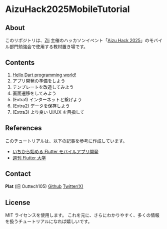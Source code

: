 # AizuHack2025MobileTutorial

## About

このリポジトリは、[Zli](https://zli.works) 主催のハッカソンイベント「[Aizu Hack 2025](https://2025.aizuhack.zli.works)」のモバイル部門勉強会で使用する教材置き場です。

## Contents

1. [Hello Dart programming world!](/ex1/content.md)
1. アプリ開発の準備をしよう
1. テンプレートを改造してみよう
1. 画面遷移をしてみよう
1. (Extra1) インターネットと繋げよう
1. (Extra2) データを保存しよう
1. (Extra3) より良い UI/UX を目指して

## References

このチュートリアルは、以下の記事を参考に作成しています。

- [いちから始める Flutter モバイルアプリ開発](https://zenn.dev/heyhey1028/books/flutter-basics)
- [週刊 Flutter 大学](https://blog.flutteruniv.com/)

## Contact

**Plat** (旧 Outtech105)
[Github](https://github.com/Outtech105k)
[Twitter(X)](https://x.com/105techno)

## License

MIT ライセンスを使用します。
これを元に、さらにわかりやすく、多くの情報を扱うチュートリアルになれば嬉しいです。
